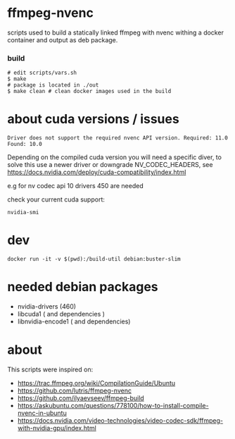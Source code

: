 # ffmpeg-nvenc

scripts used to build a statically linked ffmpeg with nvenc withing a docker container and output as deb package.

### build

    # edit scripts/vars.sh 
    $ make
    # package is located in ./out
    $ make clean # clean docker images used in the build

# about cuda versions / issues 

    Driver does not support the required nvenc API version. Required: 11.0 Found: 10.0

Depending on the compiled cuda version you will need a specific diver, to solve this use a newer driver 
or downgrade NV_CODEC_HEADERS, see https://docs.nvidia.com/deploy/cuda-compatibility/index.html

e.g for nv codec api 10 drivers 450 are needed

check your current cuda support:

    nvidia-smi

# dev

    docker run -it -v $(pwd):/build-util debian:buster-slim

# needed debian packages

* nvidia-drivers (460)
* libcuda1 ( and dependencies ) 
* libnvidia-encode1 ( and dependencies)

# about

This scripts were inspired on:

* https://trac.ffmpeg.org/wiki/CompilationGuide/Ubuntu
* https://github.com/lutris/ffmpeg-nvenc
* https://github.com/ilyaevseev/ffmpeg-build
* https://askubuntu.com/questions/778100/how-to-install-compile-nvenc-in-ubuntu
* https://docs.nvidia.com/video-technologies/video-codec-sdk/ffmpeg-with-nvidia-gpu/index.html
